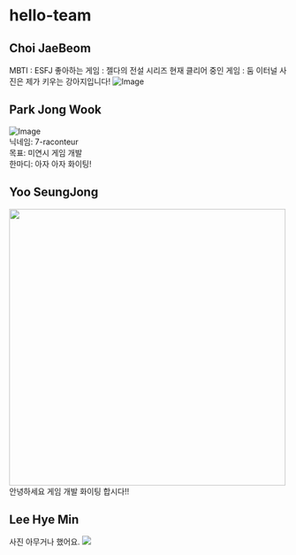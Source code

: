 # hello-team


## Choi JaeBeom
MBTI : ESFJ
좋아하는 게임 : 젤다의 전설 시리즈
현재 클리어 중인 게임 : 둠 이터널
사진은 제가 키우는 강아지입니다!
![Image](https://github.com/user-attachments/assets/f8d0e7ec-eef3-4a16-813a-2158f3d71a53)



## Park Jong Wook
![Image](https://github.com/user-attachments/assets/44a01b24-aa6a-440f-ab1d-b1b2fec01828)<br/>
닉네임: 7-raconteur<br/>
목표: 미연시 게임 개발<br/>
한마디: 아자 아자 화이팅!<br/>


## Yoo SeungJong
<img src=https://github.com/user-attachments/assets/c16ef929-bd89-4ded-94f4-8f338f6b8e2f width="500">
안녕하세요 게임 개발 화이팅 합시다!!

## Lee Hye Min
사진 아무거나 했어요.
<img src=eec5c49c94fe014613c6aef0ed580a0b_2274389120111844185>


